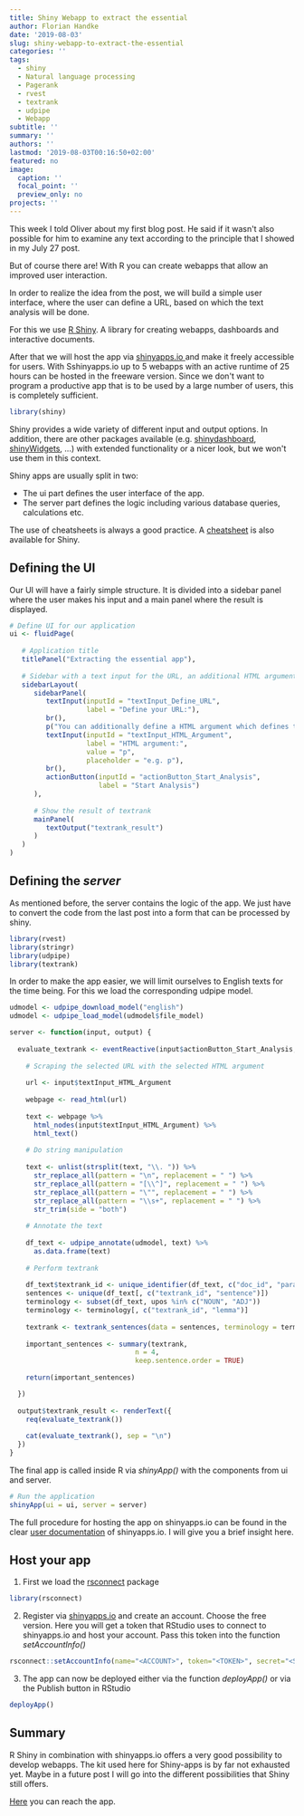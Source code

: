 ```yaml
---
title: Shiny Webapp to extract the essential
author: Florian Handke
date: '2019-08-03'
slug: shiny-webapp-to-extract-the-essential
categories: ''
tags:
  - shiny
  - Natural language processing
  - Pagerank
  - rvest
  - textrank
  - udpipe
  - Webapp
subtitle: ''
summary: ''
authors: ''
lastmod: '2019-08-03T00:16:50+02:00'
featured: no
image:
  caption: ''
  focal_point: ''
  preview_only: no
projects: ''
---
```



This week I told Oliver about my first blog post. He said if it wasn't also possible for him to examine any text according to the principle that I showed in my July 27 post. 

But of course there are! With R you can create webapps that allow an improved user interaction. 

In order to realize the idea from the post, we will build a simple user interface, where the user can define a URL, based on which the text analysis will be done. 

For this we use [R Shiny](https://shiny.rstudio.com/). A library for creating webapps, dashboards and interactive documents.

After that we will host the app via [shinyapps.io ](https://www.shinyapps.io/) and make it freely accessible for users. With Sshinyapps.io up to 5 webapps with an active runtime of 25 hours can be hosted in the freeware version. Since we don't want to program a productive app that is to be used by a large number of users, this is completely sufficient.


```r
library(shiny)
```

Shiny provides a wide variety of different input and output options. In addition, there are other packages available (e.g. [shinydashboard](https://rstudio.github.io/shinydashboard/), [shinyWidgets](https://github.com/dreamRs/shinyWidgets), ...) with extended functionality or a nicer look, but we won't use them in this context.

Shiny apps are usually split in two:
 * The ui part defines the user interface of the app.
 * The server part defines the logic including various database queries, calculations etc.
 
 The use of cheatsheets is always a good practice. A [cheatsheet](https://shiny.rstudio.com/images/shiny-cheatsheet.pdf) is also available for Shiny.
 
## Defining the UI 

Our UI will have a fairly simple structure. It is divided into a sidebar panel where the user makes his input and a main panel where the result is displayed. 


```r
# Define UI for our application 
ui <- fluidPage(
   
   # Application title
   titlePanel("Extracting the essential app"),
   
   # Sidebar with a text input for the URL, an additional HTML argument and a start button
   sidebarLayout(
      sidebarPanel(
         textInput(inputId = "textInput_Define_URL",
                   label = "Define your URL:"),
         br(),
         p("You can additionally define a HTML argument which defines the HTML dependency."),
         textInput(inputId = "textInput_HTML_Argument",
                   label = "HTML argument:",
                   value = "p",
                   placeholder = "e.g. p"),
         br(),
         actionButton(inputId = "actionButton_Start_Analysis",
                      label = "Start Analysis")
      ),
      
      # Show the result of textrank
      mainPanel(
         textOutput("textrank_result")
      )
   )
)
```

## Defining the *server*

As mentioned before, the server contains the logic of the app. We just have to convert the code from the last post into a form that can be processed by shiny. 


```r
library(rvest)
library(stringr)
library(udpipe)
library(textrank)
```

In order to make the app easier, we will limit ourselves to English texts for the time being. For this we load the corresponding udpipe model.


```r
udmodel <- udpipe_download_model("english")
udmodel <- udpipe_load_model(udmodel$file_model)
```


```r
server <- function(input, output) {
  
  evaluate_textrank <- eventReactive(input$actionButton_Start_Analysis, {
    
    # Scraping the selected URL with the selected HTML argument
    
    url <- input$textInput_HTML_Argument
    
    webpage <- read_html(url)
    
    text <- webpage %>% 
      html_nodes(input$textInput_HTML_Argument) %>% 
      html_text() 
    
    # Do string manipulation
    
    text <- unlist(strsplit(text, "\\. ")) %>% 
      str_replace_all(pattern = "\n", replacement = " ") %>%
      str_replace_all(pattern = "[\\^]", replacement = " ") %>%
      str_replace_all(pattern = "\"", replacement = " ") %>%
      str_replace_all(pattern = "\\s+", replacement = " ") %>%
      str_trim(side = "both") 
    
    # Annotate the text
    
    df_text <- udpipe_annotate(udmodel, text) %>% 
      as.data.frame(text)
    
    # Perform textrank
    
    df_text$textrank_id <- unique_identifier(df_text, c("doc_id", "paragraph_id", "sentence_id"))
    sentences <- unique(df_text[, c("textrank_id", "sentence")])
    terminology <- subset(df_text, upos %in% c("NOUN", "ADJ"))
    terminology <- terminology[, c("textrank_id", "lemma")]
    
    textrank <- textrank_sentences(data = sentences, terminology = terminology)
    
    important_sentences <- summary(textrank, 
                               n = 4,
                               keep.sentence.order = TRUE)
    
    return(important_sentences)

  })
  
  output$textrank_result <- renderText({
    req(evaluate_textrank())
    
    cat(evaluate_textrank(), sep = "\n")
  })
}
```

The final app is called inside R via *shinyApp()* with the components from ui and server.


```r
# Run the application 
shinyApp(ui = ui, server = server)
```

The full procedure for hosting the app on shinyapps.io can be found in the clear [user documentation](https://docs.rstudio.com/shinyapps.io/) of shinyapps.io. I will give you a brief insight here.

## Host your app

1. First we load the [rsconnect](https://github.com/rstudio/rsconnect) package


```r
library(rsconnect)
```

2. Register via [shinyapps.io](https://www.shinyapps.io/) and create an account. Choose the free version. Here you will get a token that RStudio uses to connect to shinyapps.io and host your account. Pass this token into the function *setAccountInfo()*


```r
rsconnect::setAccountInfo(name="<ACCOUNT>", token="<TOKEN>", secret="<SECRET>")
```

3. The app can now be deployed either via the function *deployApp()* or via the Publish button in RStudio


```r
deployApp()
```

## Summary

R Shiny in combination with shinyapps.io offers a very good possibility to develop webapps. The kit used here for Shiny-apps is by far not exhausted yet. Maybe in a future post I will go into the different possibilities that Shiny still offers.

[Here](https://florianswebapps.shinyapps.io/extracting_the_essential/) you can reach the app.

